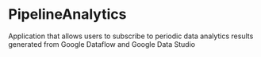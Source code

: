 # PipelineAnalytics
Application that allows users to subscribe to periodic data analytics results generated from Google Dataflow and Google Data Studio
